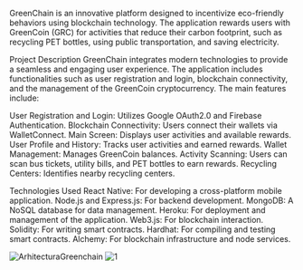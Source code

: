 GreenChain is an innovative platform designed to incentivize eco-friendly behaviors using blockchain technology. The application rewards users with GreenCoin (GRC) for activities that reduce their carbon footprint, such as recycling PET bottles, using public transportation, and saving electricity.

Project Description
GreenChain integrates modern technologies to provide a seamless and engaging user experience. The application includes functionalities such as user registration and login, blockchain connectivity, and the management of the GreenCoin cryptocurrency. The main features include:

User Registration and Login: Utilizes Google OAuth2.0 and Firebase Authentication.
Blockchain Connectivity: Users connect their wallets via WalletConnect.
Main Screen: Displays user activities and available rewards.
User Profile and History: Tracks user activities and earned rewards.
Wallet Management: Manages GreenCoin balances.
Activity Scanning: Users can scan bus tickets, utility bills, and PET bottles to earn rewards.
Recycling Centers: Identifies nearby recycling centers.

Technologies Used
React Native: For developing a cross-platform mobile application.
Node.js and Express.js: For backend development.
MongoDB: A NoSQL database for data management.
Heroku: For deployment and management of the application.
Web3.js: For blockchain interaction.
Solidity: For writing smart contracts.
Hardhat: For compiling and testing smart contracts.
Alchemy: For blockchain infrastructure and node services.

![ArhitecturaGreenchain](https://github.com/user-attachments/assets/9d4d9913-7ce7-448d-84fd-0484d68e5ac7)
![1](https://github.com/user-attachments/assets/38a50ba4-8874-47f8-bd25-809f2a76e5a5)


